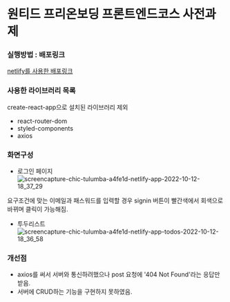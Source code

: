 # 원티드 프리온보딩 프론트엔드코스 사전과제

### 실행방법 : 배포링크

[netlify를 사용한 배포링크](https://chic-tulumba-a4fe1d.netlify.app/)


### 사용한 라이브러리 목록

create-react-app으로 설치된 라이브러리 제외
- react-router-dom
- styled-components
- axios

### 화면구성

- 로그인 페이지
![screencapture-chic-tulumba-a4fe1d-netlify-app-2022-10-12-18_37_29](https://user-images.githubusercontent.com/66970178/195307905-2a22d8a8-0774-4aa5-aa07-f62e7ab286b8.png)

요구조건에 맞는 이메일과 패스워드를 입력할 경우 signin 버튼이 빨간색에서 회색으로 바뀌며 클릭이 가능해짐. 

- 투두리스트
![screencapture-chic-tulumba-a4fe1d-netlify-app-todos-2022-10-12-18_36_58](https://user-images.githubusercontent.com/66970178/195307913-b153ddeb-8df3-42e4-be50-38bcf7654ee6.png)

### 개선점

- axios를 써서 서버와 통신하려했으나 post 요청에 '404 Not Found'라는 응답만 받음.
- 서버에 CRUD하는 기능을 구현하지 못하였음.
